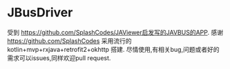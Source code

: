 # JBusDriver
受到 https://github.com/SplashCodes/JAViewer启发写的JAVBUS的APP. 感谢 https://github.com/SplashCodes
采用流行的 kotlin+mvp+rxjava+retrofit2+okhttp 搭建.
尽情使用,有相关bug,问题或者好的需求可以issues,同样欢迎pull request.
